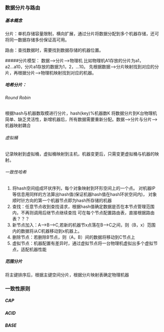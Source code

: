 ### 数据分片与路由
##### 基本概念
分片：单机存储容量限制，横向扩展，通过分片将数据分配到多个机器存储，还可将同一数据存储多份保证高可用。

路由：查找数据时，需要找到数据存储的机器位置。

#####分片模型：
数据-->分片-->物理机
比如物理机A1存放的分片为a1，a2...a10，分片a1存放的数据为1，2，...10。
先根据数据-->分片映射找到对应的分片，再根据分片-->物理机映射找到对应的机器。

##### 哈希分片：
###### Round Robin
根据hash与机器数取模进行分片，hash(key)%机器数K 将数据分片到K台物理机
简单、缺乏灵活性，新增机器后，所有数据需要重新分配。数据-->分片与分片-->机器映射耦合

###### 虚拟桶
记录映射到虚拟桶，虚拟桶映射到主机，机器变更后，只需变更虚拟桶与机器的映射。

###### 一致性哈希
1. 将hash空间组成环状序列，每个对象映射到环形空间上的一个点。
对机器IP等信息用同样的方法算出hash值(保证机器hash值在hash环状空间内)，
对象顺时针方向的第一个机器节点即为hash所存储的机器
3. 查找：任意节点收到查找请求，根据hash值确定数据是否在本节点管理范围内，不再则调用后继节点继续查找
可在每个节点配置路由表，直接根据路由表？？？
4. 新节点加入：A-->B-->C,若新的机器节x点落在B-->C之间，则（B，x）范围内的数据将从C机器移动到x机器上。
5. 删除节点：若删除B节点，则（A，B）间的数据将移动到C节点上
6. 虚拟节点：机器配置有差异时，通过虚拟节点将一台物理机虚拟出多个虚拟节点，适配机器性能

##### 范围分片
将主键排序后，根据主键空间分片，根据分片映射表确定物理机器

### 一致性原则

##### CAP

##### ACID

##### BASE
















